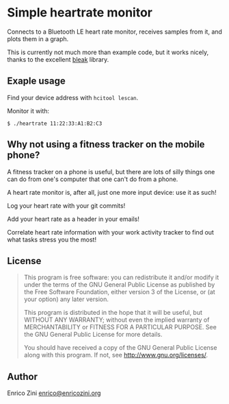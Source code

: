 # Simple heartrate monitor

Connects to a Bluetooth LE heart rate monitor, receives samples from it, and
plots them in a graph.

This is currently not much more than example code, but it works nicely, thanks
to the excellent [bleak](https://github.com/hbldh/bleak/) library.

## Exaple usage

Find your device address with `hcitool lescan`.

Monitor it with:

```
$ ./heartrate 11:22:33:A1:B2:C3
```


## Why not using a fitness tracker on the mobile phone?

A fitness tracker on a phone is useful, but there are lots of silly things one
can do from one's computer that one can't do from a phone.

A heart rate monitor is, after all, just one more input device: use it as such!

Log your heart rate with your git commits!

Add your heart rate as a header in your emails!

Correlate heart rate information with your work activity tracker to find out
what tasks stress you the most!


## License

> This program is free software: you can redistribute it and/or modify
> it under the terms of the GNU General Public License as published by
> the Free Software Foundation, either version 3 of the License, or
> (at your option) any later version.
>
> This program is distributed in the hope that it will be useful,
> but WITHOUT ANY WARRANTY; without even the implied warranty of
> MERCHANTABILITY or FITNESS FOR A PARTICULAR PURPOSE.  See the
> GNU General Public License for more details.
>
> You should have received a copy of the GNU General Public License
> along with this program.  If not, see <http://www.gnu.org/licenses/>.


## Author

Enrico Zini <enrico@enricozini.org>

